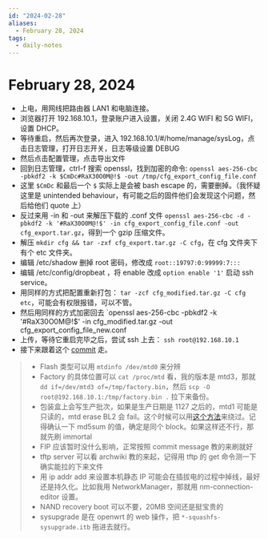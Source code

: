 ```yaml
---
id: "2024-02-28"
aliases:
  - February 28, 2024
tags:
  - daily-notes
---
```


# February 28, 2024

- 上电，用网线把路由器 LAN1 和电脑连接。
- 浏览器打开 192.168.10.1，登录账户进入设置，关闭 2.4G WIFI 和 5G WIFI，设置 DHCP。
- 等待重启，然后再次登录，进入 192.168.10.1/#/home/manage/sysLog，点击日志管理，打开日志开关，日志等级设置 DEBUG
- 然后点击配置管理，点击导出文件
- 回到日志管理，ctrl-f 搜索 openssl，找到加密的命令: `openssl aes-256-cbc -pbkdf2 -k $CmDc#RaX30O0M@!$ -out /tmp/cfg_export_config_file.conf`
- 这里 `$CmDc` 和最后一个 `$` 实际上是会被 bash escape 的，需要删掉。（我怀疑这里是 unintended behaviour，有可能之后的固件他们会发现这个问题，然后给他们 quote 上）
- 反过来用 -in 和 -out 来解压下载的 .conf 文件  `openssl aes-256-cbc -d -pbkdf2 -k '#RaX30O0M@!$' -in cfg_export_config_file.conf -out cfg_export.tar.gz`，得到一个 gzip 压缩文件。
- 解压 `mkdir cfg && tar -zxf cfg_export.tar.gz -C cfg`，在 cfg 文件夹下有个 etc 文件夹。
- 编辑 /etc/shadow 删掉 root 密码，修改成 `root::19797:0:99999:7:::`
- 编辑 /etc/config/dropbeat ，将 enable 改成 `option enable '1'` 启动 ssh service。
- 用同样的方式把配置重新打包： `tar -zcf cfg_modified.tar.gz -C cfg etc`，可能会有权限报错，可以不管。
- 然后用同样的方式加密回去 `openssl aes-256-cbc -pbkdf2 -k '#RaX30O0M@!$' -in cfg_modified.tar.gz -out cfg_export_config_file_new.conf
- 上传，等待它重启完毕之后，尝试 ssh 上去： `ssh root@192.168.10.1`
- 接下来跟着这个 [commit](https://github.com/openwrt/openwrt/commit/423186d7d8b4f23aee91fca4f1774a195eba00d8) 走。
> * Flash 类型可以用 `mtdinfo /dev/mtd0` 来分辨
> * Factory 的具体位置可以 `cat /proc/mtd` 看，我的版本是 mtd3，那就 `dd if=/dev/mtd3 of=/tmp/factory.bin`，然后 `scp -O root@192.168.10.1:/tmp/factory.bin .` 拉下来备份。
> * 包装盒上会写生产批次，如果是生产日期是 1127 之后的，mtd1 可能是只读的，mtd erase BL2 会 fail。这个时候可以用[这个方法](https://github.com/openwrt/openwrt/commit/423186d7d8b4f23aee91fca4f1774a195eba00d8#commitcomment-139164795)来绕过。记得确认一下 md5sum 的值，确定是同个 block。如果这样还不行，那就先刷 immortal
> * FIP 应该暂时没什么影响，正常按照 commit message 教的来刷就好
> * tftp server 可以看 archwiki 教的来起，记得用 tftp 的 get 命令测一下确实能拉的下来文件
> * 用 ip addr add 来设置本机静态 IP 可能会在插拔电的过程中掉线，最好还是持久化。比如我用 NetworkManager，那就用 nm-connection-editor 设置。
> * NAND recovery boot 可以不要，20MB 空间还是挺宝贵的
> * sysupgrade 是在 openwrt 的 web 操作，把 `*-squashfs-sysupgrade.itb` 拖进去就行。
